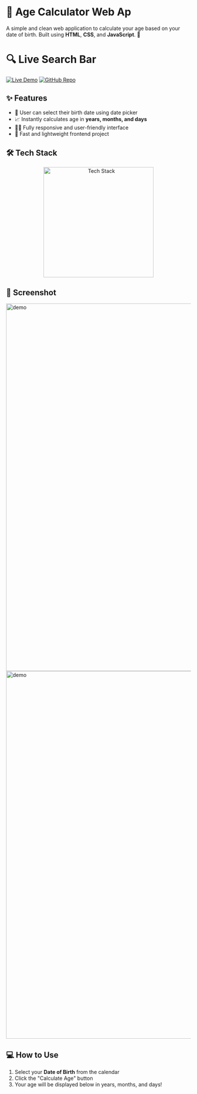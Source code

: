 # 🧮 Age Calculator Web Ap

A simple and clean web application to calculate your age based on your date of birth. Built using **HTML**, **CSS**, and **JavaScript**. 🌟

# 🔍 Live Search Bar

[![Live Demo](https://img.shields.io/badge/🚀_Live_Demo-00C7B7?style=for-the-badge&logo=netlify&logoColor=white)](https://age-01.netlify.app/)
[![GitHub Repo](https://img.shields.io/badge/💻_Source_Code-181717?style=for-the-badge&logo=github&logoColor=white)](https://github.com/amdadislam01/Age-generator-app)

## ✨ Features

- 📅 User can select their birth date using date picker
- 📈 Instantly calculates age in **years, months, and days**
- 🧑‍💻 Fully responsive and user-friendly interface
- 🚀 Fast and lightweight frontend project

## 🛠️ Tech Stack

<p align="center">
  <img src="https://skillicons.dev/icons?i=html,css,js,netlify" alt="Tech Stack" width="300"/>
</p>


## 📸 Screenshot

  <img src="https://i.postimg.cc/fRn5jcHc/screenshot-2025-07-17-11-28-21.png" alt="demo" width="1000"/>
</br>
  <img src="https://i.postimg.cc/sfMtTJJq/screenshot-2025-07-17-11-28-49.png" alt="demo" width="1000"/>


## 💻 How to Use

1. Select your **Date of Birth** from the calendar
2. Click the "Calculate Age" button
3. Your age will be displayed below in years, months, and days!


